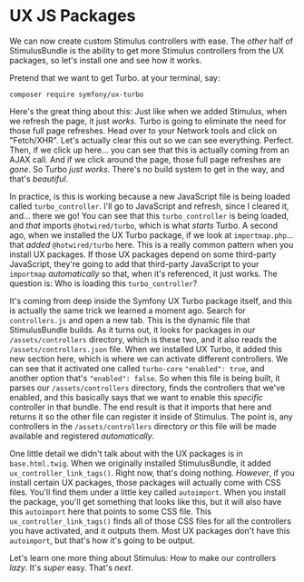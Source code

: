 # UX JS Packages

We can now create custom Stimulus controllers with ease. The *other* half of StimulusBundle is the ability to get more Stimulus controllers from the UX packages, so let's install one and see how it works.

Pretend that we want to get Turbo. at your terminal, say:

```terminal
composer require symfony/ux-turbo
```

Here's the great thing about this: Just like when we added Stimulus, when we refresh the page, it just *works*. Turbo is going to eliminate the need for those full page refreshes. Head over to your Network tools and click on "Fetch/XHR". Let's actually clear this out so we can see everything. Perfect. Then, if we click up here... you can see that this is actually coming from an AJAX call. And if we click around the page, those full page refreshes are *gone*. So Turbo *just works*. There's no build system to get in the way, and that's *beautiful*.

In practice, is this is working because a new JavaScript file is being loaded called `turbo_controller`. I'll go to JavaScript and refresh, since I cleared it, and... there we go! You can see that this `turbo_controller` is being loaded, and *that* imports `@hotwired/turbo`, which is what *starts* Turbo. A second ago, when we installed the UX Turbo package, if we look at `importmap.php`... that *added* `@hotwired/turbo` here. This is a really common pattern when you install UX packages. If those UX packages depend on some third-party JavaScript, they're going to add that third-party JavaScript to your `importmap` *automatically* so that, when it's referenced, it just works. The question is: Who is loading this `turbo_controller`?

It's coming from deep inside the Symfony UX Turbo package itself, and this is actually the same trick we learned a moment ago. Search for `controllers.js` and open a new tab. This is the dynamic file that StimulusBundle builds. As it turns out, it looks for packages in our `/assets/controllers` directory, which is these two, and it also reads the `/assets/controllers.json` file. When we installed UX Turbo, it added this new section here, which is where we can activate different controllers. We can see that it activated one called `turbo-core` `"enabled": true`, and another option that's `"enabled": false`. So when this file is being built, it parses our `/assets/controllers` directory, finds the controllers that we've enabled, and this basically says that we want to enable this *specific* controller in that bundle. The end result is that it imports that here and returns it so the other file can register it inside of Stimulus. The point is, any controllers in the `/assets/controllers` directory *or* this file will be made available and registered *automatically*.

One little detail we didn't talk about with the UX packages is in `base.html.twig`. When we originally installed StimulusBundle, it added `ux_controller_link_tags()`. Right now, that's doing nothing. *However*, if you install certain UX packages, those packages will actually come with CSS files. You'll find them under a little key called `autoimport`. When you install the package, you'll get something that looks like this, but it will also have this `autoimport` here that points to some CSS file. This `ux_controller_link_tags()` finds all of those CSS files for all the controllers you have activated, and it outputs them. Most UX packages don't have this `autoimport`, but that's how it's going to be output.

Let's learn one more thing about Stimulus: How to make our controllers *lazy*. It's *super* easy. That's *next*.
